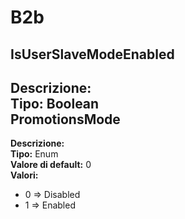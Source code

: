 # B2b
IsUserSlaveModeEnabled 
----
**Descrizione:**  <br>
**Tipo:** Boolean <br>
PromotionsMode 
----
**Descrizione:**  <br>
**Tipo:** Enum <br>
**Valore di default:** 0 <br>
**Valori:**
* 0 => Disabled
* 1 => Enabled

